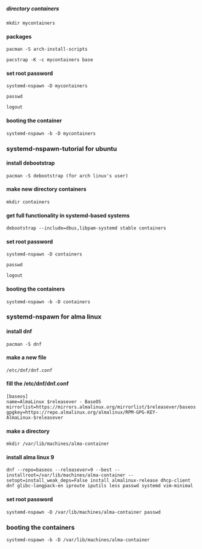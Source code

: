 
##### directory containers
```
mkdir mycontainers
```
#### packages
```
pacman -S arch-install-scripts 
```
```
pacstrap -K -c mycontainers base 
```
#### set root password
```
systemd-nspawn -D mycontainers
```
```
passwd
```
```
logout
```
#### booting the container
```
systemd-nspawn -b -D mycontainers
```


### systemd-nspawn-tutorial for ubuntu
#### install debootstrap
```
pacman -S debootstrap (for arch linux's user)
```
#### make new directory containers
```
mkdir containers
```
#### get full functionality in systemd-based systems
```
debootstrap --include=dbus,libpam-systemd stable containers
```
#### set root password
```
systemd-nspawn -D containers
```
```
passwd
```
```
logout
```
####  booting the containers
```
systemd-nspawn -b -D containers
```


### systemd-nspawn for alma linux
#### install dnf
```
pacman -S dnf
```
#### make a new file
```
/etc/dnf/dnf.conf
```
#### fill the /etc/dnf/dnf.conf
```
[baseos]
name=AlmaLinux $releasever - BaseOS
mirrorlist=https://mirrors.almalinux.org/mirrorlist/$releasever/baseos
gpgkey=https://repo.almalinux.org/almalinux/RPM-GPG-KEY-AlmaLinux-$releasever
```
#### make a directory
```
mkdir /var/lib/machines/alma-container
```
#### install alma linux 9
```
dnf --repo=baseos --releasever=9 --best --installroot=/var/lib/machines/alma-container --setopt=install_weak_deps=False install almalinux-release dhcp-client dnf glibc-langpack-en iproute iputils less passwd systemd vim-minimal
```
#### set root password
```
systemd-nspawn -D /var/lib/machines/alma-container passwd
```
### booting the containers
```
systemd-nspawn -b -D /var/lib/machines/alma-container
```

